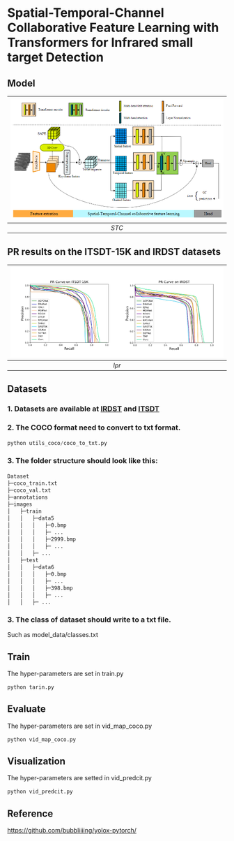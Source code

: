 # Spatial-Temporal-Channel Collaborative Feature Learning with Transformers for Infrared small target Detection

## Model
|![STC](./Fig/model.png)|
|:--:|
|*STC*|

## PR results on the ITSDT-15K and IRDST datasets


| ![pr](./Fig/PR.png) |
|:--:|
| *Ipr* |


## Datasets
### 1. Datasets are available at [IRDST](https://xzbai.buaa.edu.cn/datasets.html) and [ITSDT](https://www.scidb.cn/en/detail?dataSetId=de971a1898774dc5921b68793817916e&dataSetType=journal)

### 2. The COCO format need to convert to txt format.
``` python 
python utils_coco/coco_to_txt.py
```
### 3. The folder structure should look like this:
```
Dataset
├─coco_train.txt
├─coco_val.txt
├─annotations
├─images
│   ├─train
│   │   ├─data5
│   │   │   ├─0.bmp
│   │   │   ├─ ...
│   │   │   ├─2999.bmp
│   │   │   ├─ ...
│   │   ├─ ...
│   ├─test
│   │   ├─data6
│   │   │   ├─0.bmp
│   │   │   ├─ ...
│   │   │   ├─398.bmp
│   │   │   ├─ ...
│   │   ├─ ...
```
### 3. The class of dataset should write to a txt file. 
Such as model_data/classes.txt

## Train
The hyper-parameters are set in train.py
```python 
python tarin.py
```

## Evaluate
The hyper-parameters are set in vid_map_coco.py
```python 
python vid_map_coco.py
```

## Visualization
The hyper-parameters are setted in vid_predcit.py
```python 
python vid_predcit.py
```

## Reference
https://github.com/bubbliiiing/yolox-pytorch/
